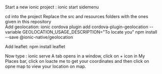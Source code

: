 Start a new ionic project :
ionic start <project name> sidemenu

cd into the project
Replace the src and resources folders with the ones given in this repository <br />
Add geolocation:
ionic cordova plugin add cordova-plugin-geolocation --variable GEOLOCATION_USAGE_DESCRIPTION="To locate you"
npm install --save @ionic-native/geolocation


Add leaflet:
npm install leaflet

Now type :
ionic serve
A tab opens in a window, click on + icon in My Places bar, click on loacte me to get your coordinates and then click on opne map
to view your location on map.
